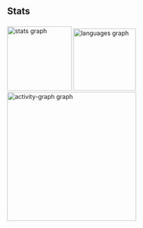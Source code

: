 <h2 align="left">Stats</h2>

###

<div align="left">
  <img src="https://github-readme-stats.vercel.app/api?username=lfso-oliveira&hide_title=false&hide_rank=false&show_icons=true&include_all_commits=true&count_private=true&disable_animations=false&theme=tokyonight&locale=en&hide_border=true&order=1" height="150" alt="stats graph"  />
  <img src="https://github-readme-stats.vercel.app/api/top-langs?username=lfso-oliveira&locale=en&hide_title=true&layout=compact&card_width=320&langs_count=5&theme=tokyonight&hide_border=true&order=2" height="145" alt="languages graph"  />
  <img src="https://github-readme-activity-graph.vercel.app/graph?username=lfso-oliveira&radius=16&theme=tokyo-night&area=true&order=5" height="300" alt="activity-graph graph"  />
</div>

###
